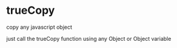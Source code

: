 # trueCopy
copy any javascript object

just call the trueCopy function using any Object or Object variable

